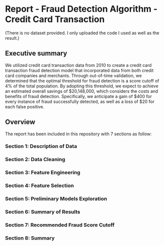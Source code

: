 # Report - Fraud Detection Algorithm - Credit Card Transaction

(There is no dataset provided. I only uploaded the code I used as well as the result.)

## Executive summary
We utilized credit card transaction data from 2010 to create a credit card transaction fraud detection model that incorporated data from both credit card companies and merchants. Through out-of-time validation, we determined that the optimal threshold for fraud detection is a score cutoff of 4% of the total population. By adopting this threshold, we expect to achieve an estimated overall savings of $20,148,000, which considers the costs and benefits of fraud detection. Specifically, we anticipate a gain of $400 for every instance of fraud successfully detected, as well as a loss of $20 for each false positive.

## Overview
The report has been included in this repository with 7 sections as follow:

### Section 1: Description of Data

### Section 2: Data Cleaning

### Section 3: Feature Engineering

### Section 4: Feature Selection

### Section 5: Preliminary Models Exploration

### Section 6: Summary of Results

### Section 7: Recommended Fraud Score Cutoff

### Section 8: Summary
